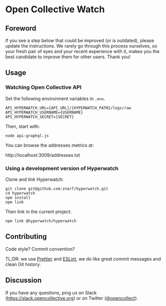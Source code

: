 # Open Collective Watch

## Foreword

If you see a step below that could be improved (or is outdated), please update the instructions. We rarely go through this process ourselves, so your fresh pair of eyes and your recent experience with it, makes you the best candidate to improve them for other users. Thank you!

## Usage

### Watching Open Collective API

Set the following environment variables in `.env`.

```
API_HYPERWATCH_URL={API_URL}/{HYPERWATCH_PATH}/logs/raw
API_HYPERWATCH_USERNAME={USERNAME}
API_HYPERWATCH_SECRET={SECRET}
```

Then, start with:

```
node api-graphql.js
```

You can browse the addresses metrics at:

http://localhost:3009/addresses.txt

### Using a development version of Hyperwatch

Clone and link Hyperwatch:

```
git clone git@github.com:znarf/hyperwatch.git
cd hyperwatch
npm install
npm link
```

Then link in the current project:

```
npm link @hyperwatch/hyperwatch
```

## Contributing

Code style? Commit convention?

TL;DR: we use [Prettier](https://prettier.io/) and [ESLint](https://eslint.org/), we do like great commit messages and clean Git history.

## Discussion

If you have any questions, ping us on Slack
(https://slack.opencollective.org) or on Twitter
([@opencollect](https://twitter.com/opencollect)).
